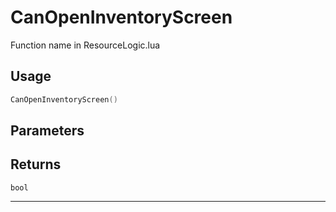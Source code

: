 # CanOpenInventoryScreen
Function name in ResourceLogic.lua
## Usage
```lua
CanOpenInventoryScreen()
```
## Parameters

## Returns
`bool`

---